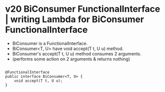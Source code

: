 # v20 BiConsumer FunctionalInterface | writing Lambda for BiConsumer FunctionalInterface


 - BiConsumer is a FunctionalInterface.
 - BiConsumer<T, U> have void accept(T t, U u) method.
 - BiConsumer's accept(T t, U u) method consumes 2 arguments. 
 - (performs some action on 2 arguments & returns nothing)
 
````

@FunctionalInterface
public interface BiConsumer<T, U> {
    void accept(T t, U u);
}

````
